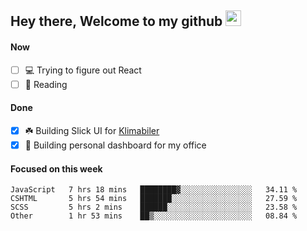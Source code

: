 ## Hey there, Welcome to my github <img src="https://media.giphy.com/media/hvRJCLFzcasrR4ia7z/giphy.gif" width="25px">

#### Now
- [ ] 💻 Trying to figure out React
- [ ] 📕 Reading

#### Done
- [x] ☘️ Building Slick UI for [Klimabiler](https://klimabiler.dk)
- [x] 🚀 Building personal dashboard for my office
 
 #### Focused on this week
<!--START_SECTION:waka-->

```text
JavaScript   7 hrs 18 mins   ████████▓░░░░░░░░░░░░░░░░   34.11 %
CSHTML       5 hrs 54 mins   ███████░░░░░░░░░░░░░░░░░░   27.59 %
SCSS         5 hrs 2 mins    ██████░░░░░░░░░░░░░░░░░░░   23.58 %
Other        1 hr 53 mins    ██▒░░░░░░░░░░░░░░░░░░░░░░   08.84 %
```

<!--END_SECTION:waka-->

